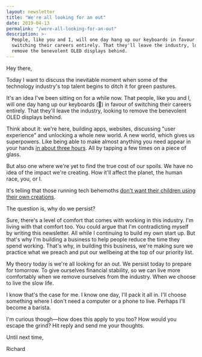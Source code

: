 ```yaml
---
layout: newsletter
title: "We're all looking for an out"
date: 2019-04-13
permalink: "/were-all-looking-for-an-out"
description: >-
  People, like you and I, will one day hang up our keyboards in favour of
  switching their careers entirely. That they'll leave the industry, looking to
  remove the benevolent OLED displays behind.
---
```


Hey there,

Today I want to discuss the inevitable moment when some of the technology
industry's top talent begins to ditch it for green pastures.

It's an idea I've been sitting on for a while now. That people, like you and I,
will one day hang up our keyboards (🤷) in favour of switching their careers
entirely. That they'll leave the industry, looking to remove the benevolent OLED
displays behind.

Think about it: we're here, building apps, websites, discussing "user
experience" and unlocking a whole new world. A new world, which gives us
superpowers. Like being able to make almost anything you need appear in your
hands [in about three hours](https://primenow.amazon.co.uk/). All by tapping a
few times on a piece of glass.

But also one where we're yet to find the true cost of our spoils. We have no
idea of the impact we're creating. How it'll affect the planet, the human race,
you, or I.

It's telling that those running tech behemoths
[don't want their children using their own creations](https://nypost.com/2017/12/04/facebooks-kid-app-undermines-parental-struggles-to-get-their-kids-off-screens/).

The question is, why do we persist?

Sure, there's a level of comfort that comes with working in this industry. I'm
living with that comfort too. You could argue that I'm contradicting myself by
writing this newsletter. All while I continuing to build my own start up. But
that's why I'm building a business to help people reduce the time they spend
working. That's why, in building this business, we're making sure we practice
what we preach and put our wellbeing at the top of our priority list.

My theory today is we're all looking for an out. We persist today to prepare for
tomorrow. To give ourselves financial stability, so we can live more comfortably
when we remove ourselves from the industry. When we choose to live the slow
life.

I know that's the case for me. I know one day, I'll pack it all in. I'll choose
something where I don't need a computer or a phone to live. Perhaps I'll become
a barista.

I'm curious though—how does this apply to you too? How would you escape the
grind? Hit reply and send me your thoughts.

Until next time,

Richard
